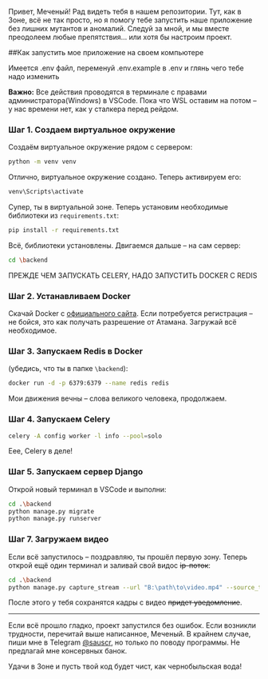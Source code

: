 Привет, Меченый! Рад видеть тебя в нашем репозитории. Тут, как в Зоне, всё не так просто, но я помогу тебе запустить наше приложение без лишних мутантов и аномалий. Следуй за мной, и мы вместе преодолеем любые препятствия… или хотя бы настроим проект.

##Как запустить мое приложение на своем компьютере

Имеется .env файл, переменуй .env.example в .env и глянь чего тебе надо изменить

**Важно:** Все действия проводятся в терминале с правами администратора(Windows) в VSCode. Пока что WSL оставим на потом – у нас времени нет, как у сталкера перед рейдом.

### Шаг 1. Создаем виртуальное окружение
Создаём виртуальное окружение рядом с сервером:
```bash
python -m venv venv
```
Отлично, виртуальное окружение создано. Теперь активируем его:
```bash
venv\Scripts\activate
```

Супер, ты в виртуальной зоне. Теперь установим необходимые библиотеки из `requirements.txt`:
```bash
pip install -r requirements.txt
```
Всё, библиотеки установлены. Двигаемся дальше – на сам сервер:
```bash
cd \backend
```

ПРЕЖДЕ ЧЕМ ЗАПУСКАТЬ CELERY, НАДО ЗАПУСТИТЬ DOCKER С REDIS
### Шаг 2. Устанавливаем Docker
 Скачай Docker с [официального сайта](https://www.docker.com/). Если потребуется регистрация – не бойся, это как получать разрешение от Атамана. Загружай всё необходимое.
### Шаг 3. Запускаем Redis в Docker
  (убедись, что ты в папке `\backend`):
   ```bash
   docker run -d -p 6379:6379 --name redis redis
   ```

Мои движения вечны – слова великого человека, продолжаем.

### Шаг 4. Запускаем Celery
```bash
celery -A config worker -l info --pool=solo
```
Еее, Celery в деле!

### Шаг 5. Запускаем сервер Django
Открой новый терминал в VSCode и выполни:
```bash
cd .\backend
python manage.py migrate
python manage.py runserver
```

### Шаг 7. Загружаем видео
Если всё запустилось – поздравляю, ты прошёл первую зону. Теперь открой ещё один терминал и заливай свой видос ~~ip-поток~~:
```bash
cd .\backend
python manage.py capture_stream --url "B:\path\to\video.mp4" --source_type "file" --interval 1
```

После этого у тебя сохранятся кадры с видео ~~придет уведомление~~.

---

Если всё прошло гладко, проект запустился без ошибок. Если возникли трудности, перечитай выше написанное, Меченый. В крайнем случае, пиши мне в Telegram [@sauscr](https://t.me/sauscr), но только по поводу программы. Не предлагай мне консервных банок.

Удачи в Зоне и пусть твой код будет чист, как чернобыльская вода!